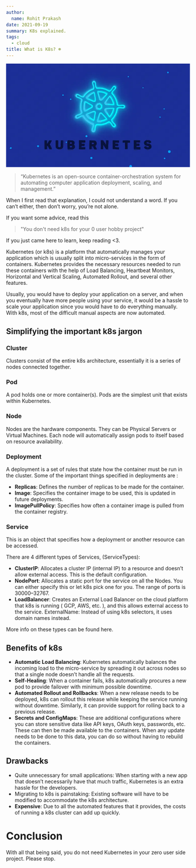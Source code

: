 ```yaml
---
author:
  name: Rohit Prakash
date: 2021-09-19
summary: K8s explained.
tags:
  - cloud
title: What is K8s? ☸️
---
```


![K8s](/static/images/k8s.webp)
> “Kubernetes is an open-source container-orchestration system for automating computer application deployment, scaling, and management.”

When I first read that explanation, I could not understand a word. If you can’t either, then don’t worry, you’re not alone.

If you want some advice, read this
> "You don't need k8s for your 0 user hobby project"

If you just came here to learn, keep reading <3.

Kubernetes (or k8s) is a platform that automatically manages your application which is usually split into micro-services in the form of containers. Kubernetes provides the necessary resources needed to run these containers with the help of Load Balancing, Heartbeat Monitors, Horizontal and Vertical Scaling, Automated Rollout, and several other features.

Usually, you would have to deploy your application on a server, and when you eventually have more people using your service, it would be a hassle to scale your application since you would have to do everything manually. With k8s, most of the difficult manual aspects are now automated.
## Simplifying the important k8s jargon
### Cluster

Clusters consist of the entire k8s architecture, essentially it is a series of nodes connected together.
### Pod

A pod holds one or more container(s). Pods are the simplest unit that exists within Kubernetes.
### Node

Nodes are the hardware components. They can be Physical Servers or Virtual Machines. Each node will automatically assign pods to itself based on resource availability.
### Deployment

A deployment is a set of rules that state how the container must be run in the cluster. Some of the important things specified in deployments are :

- **Replicas**: Defines the number of replicas to be made for the container.
- **Image**: Specifies the container image to be used, this is updated in future deployments.
- **ImagePullPolicy**: Specifies how often a container image is pulled from the container registry.

### Service

This is an object that specifies how a deployment or another resource can be accessed.

There are 4 different types of Services, (ServiceTypes):

- **ClusterIP**: Allocates a cluster IP (internal IP) to a resource and doesn’t allow external access. This is the default configuration.
- **NodePort**: Allocates a static port for the service on all the Nodes. You can either specify this or let k8s pick one for you. The range of ports is 30000–32767.
- **LoadBalancer**: Creates an External Load Balancer on the cloud platform that k8s is running ( GCP, AWS, etc. ), and this allows external access to the service.
    ExternalName: Instead of using k8s selectors, it uses domain names instead.

More info on these types can be found here.
## Benefits of k8s

- **Automatic Load Balancing**: Kubernetes automatically balances the incoming load to the micro-service by spreading it out across nodes so that a single node doesn’t handle all the requests.
- **Self-Healing**: When a container fails, k8s automatically procures a new pod to provide failover with minimum possible downtime.
- **Automated Rollout and Rollbacks**: When a new release needs to be deployed, k8s can rollout this release while keeping the service running without downtime. Similarly, it can provide support for rolling back to a previous release.
- **Secrets and ConfigMaps**: These are additional configurations where you can store sensitive data like API keys, OAuth keys, passwords, etc. These can then be made available to the containers. When any update needs to be done to this data, you can do so without having to rebuild the containers.

## Drawbacks

- Quite unnecessary for small applications: When starting with a new app that doesn’t necessarily have that much traffic, Kubernetes is an extra hassle for the developers.
- Migrating to k8s is painstaking: Existing software will have to be modified to accommodate the k8s architecture.
- **Expensive**: Due to all the automated features that it provides, the costs of running a k8s cluster can add up quickly.

# Conclusion

With all that being said, you do not need Kubernetes in your zero user side project. Please stop.
